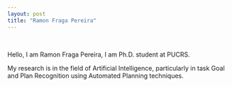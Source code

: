 ```yaml
---
layout: post
title: "Ramon Fraga Pereira"
---
```


<br>

Hello, I am Ramon Fraga Pereira, I am Ph.D. student at PUCRS. 

My research is in the field of Artificial Intelligence, particularly in task Goal and Plan Recognition using Automated Planning techniques.